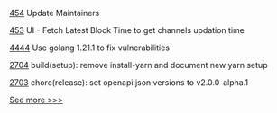 
[454](https://github.com/hyperledger-labs/blockchain-explorer/pull/454) Update Maintainers

[453](https://github.com/hyperledger-labs/blockchain-explorer/pull/453) UI - Fetch Latest Block Time to get channels updation time

[4444](https://github.com/hyperledger/fabric/pull/4444) Use golang 1.21.1 to fix vulnerabilities

[2704](https://github.com/hyperledger/cacti/pull/2704) build(setup): remove install-yarn and document new yarn setup

[2703](https://github.com/hyperledger/cacti/pull/2703) chore(release): set openapi.json versions to v2.0.0-alpha.1


[See more >>>](https://start-here.hyperledger.org/pull-requests)
